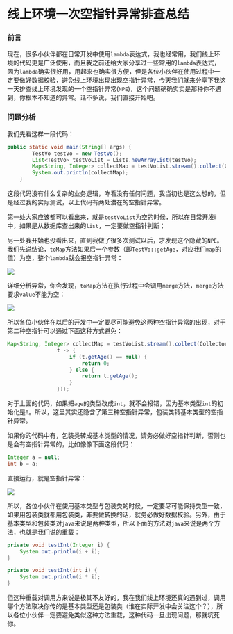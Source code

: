 # 线上环境一次空指针异常排查总结

### 前言

现在，很多小伙伴都在日常开发中使用`lambda`表达式，我也经常用，我们线上环境的代码更是广泛使用，而且我之前还给大家分享过一些常用的`lambda`表达式，因为`lambda`确实很好用，用起来也确实很方便，但是各位小伙伴在使用过程中一定要做好数据校验，避免线上环境出现出现空指针异常，今天我们就来分享下我这一天排查线上环境发现的一个空指针异常(`NPE`)，这个问题确确实实是那种你不遇到，你根本不知道的异常。话不多说，我们直接开始吧。

### 问题分析

我们先看这样一段代码：

```java
public static void main(String[] args) {
        TestVo testVo = new TestVo();
        List<TestVo> testVoList = Lists.newArrayList(testVo);
        Map<String, Integer> collectMap = testVoList.stream().collect(Collectors.toMap(TestVo::getName, TestVo::getAge));
        System.out.println(collectMap);
    }
```

这段代码没有什么复杂的业务逻辑，咋看没有任何问题，我当初也是这么想的，但是经过我的实际测试，以上代码有两处潜在的空指针异常。

第一处大家应该都可以看出来，就是`testVoList`为空的时候，所以在日常开发i中，如果是从数据库查出来的`list`，一定要做空指针判断；

另一处我开始也没看出来，直到我做了很多次测试以后，才发现这个隐藏的`NPE`。我们先说结论，`toMap`方法如果后一个参数（即`TestVo::getAge`，对应我们`map`的值）为空，整个`lambda`就会报空指针异常：

![](https://gitee.com/sysker/picBed/raw/master/20210706083252.png)

详细分析异常，你会发现，`toMap`方法在执行过程中会调用`merge`方法，`merge`方法要求`value`不能为空：

![](https://gitee.com/sysker/picBed/raw/master/20210706083500.png)

所以各位小伙伴在以后的开发中一定要尽可能避免这两种空指针异常的出现，对于第二种空指针可以通过下面这种方式避免：

```java
Map<String, Integer> collectMap = testVoList.stream().collect(Collectors.toMap(TestVo::getName,
                t -> {
                    if (t.getAge() == null) {
                        return 0;
                    } else {
                        return t.getAge();
                    }
                }));
```

对于上面的代码，如果把`age`的类型改成`int`，就不会报错，因为基本类型`int`的初始化是`0`。所以，这里其实还隐含了第三种空指针异常，包装类转基本类型的空指针异常。

如果你的代码中有，包装类转成基本类型的情况，请务必做好空指针判断，否则也是会有空指针异常的，比如像像下面这段代码：

```java
Integer a = null;
int b = a;
```

直接运行，就是空指针异常：

![](https://gitee.com/sysker/picBed/raw/master/20210706084809.png)

所以，各位小伙伴在使用基本类型与包装类的时候，一定要尽可能保持类型一致，如果用包装类就都用包装类，非要做转换的话，就务必做好数据校验。另外，由于基本类型和包装类对`java`来说是两种类型，所以下面的方法对`java`来说是两个方法，也就是我们说的重载：

```java
private void testInt(Integer i) {
    System.out.println(i + i);
}

private void testInt(int i) {
    System.out.println(i * i);
}
```

但这种重载对调用方来说是极其不友好的，我在我们线上环境还真的遇到过，调用哪个方法取决你传的是基本类型还是包装类（谁在实际开发中会关注这个？），所以各位小伙伴一定要避免类似这种方法重载，这种代码一旦出现问题，那就坑死你。